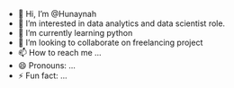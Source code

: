 - 👋 Hi, I’m @Hunaynah
- 👀 I’m interested in data analytics and data scientist role.
- 🌱 I’m currently learning python
- 💞️ I’m looking to collaborate on freelancing project
- 📫 How to reach me ...
- 😄 Pronouns: ...
- ⚡ Fun fact: ...

<!---
Hunaynah/Hunaynah is a ✨ special ✨ repository because its `README.md` (this file) appears on your GitHub profile.
You can click the Preview link to take a look at your changes.
--->

